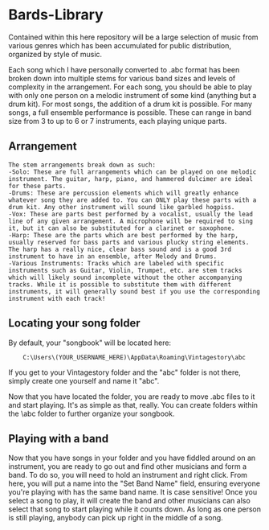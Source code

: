# Bards-Library

Contained within this here repository will be a large selection of music from various genres which has been accumulated for public distribution, organized by style of music. 

Each song which I have personally converted to .abc format has been broken down into multiple stems for various band sizes and levels of complexity in the arrangement. For each song, you should be able to play with only one person on a melodic instrument of some kind (anything but a drum kit). For most songs, the addition of a drum kit is possible. For many songs, a full ensemble performance is possible. These can range in band size from 3 to up to 6 or 7 instruments, each playing unique parts. 

## Arrangement
	The stem arrangements break down as such:
	-Solo: These are full arrangements which can be played on one melodic instrument. The guitar, harp, piano, and hammered dulcimer are ideal for these parts.
	-Drums: These are percussion elements which will greatly enhance whatever song they are added to. You can ONLY play these parts with a drum kit. Any other instrument will sound like garbled hogpiss.
	-Vox: These are parts best performed by a vocalist, usually the lead line of any given arrangement. A microphone will be required to sing it, but it can also be substituted for a clarinet or saxophone.
	-Harp: These are the parts which are best performed by the harp, usually reserved for bass parts and various plucky string elements. The harp has a really nice, clear bass sound and is a good 3rd instrument to have in an ensemble, after Melody and Drums.
	-Various Instruments: Tracks which are labeled with specific instruments such as Guitar, Violin, Trumpet, etc. are stem tracks which will likely sound incomplete without the other accompanying tracks. While it is possible to substitute them with different instruments, it will generally sound best if you use the corresponding instrument with each track!
## Locating your song folder
By default, your "songbook" will be located here:

		C:\Users\(YOUR_USERNAME_HERE)\AppData\Roaming\Vintagestory\abc
 
If you get to your Vintagestory folder and the "abc" folder is not there, simply create one yourself and name it "abc".

Now that you have located the folder, you are ready to move .abc files to it and start playing. It's as simple as that, really. You can create folders within the \abc folder to further organize your songbook.

## Playing with a band

Now that you have songs in your folder and you have fiddled around on an instrument, you are ready to go out and find other musicians and form a band. To do so, you will need to hold an instrument and right click. From here, you will put a name into the "Set Band Name" field, ensuring everyone you're playing with has the same band name. It is case sensitive! Once you select a song to play, it will create the band and other musicians can also select that song to start playing while it counts down. As long as one person is still playing, anybody can pick up right in the middle of a song.


